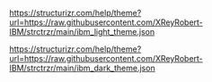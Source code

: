 https://structurizr.com/help/theme?url=https://raw.githubusercontent.com/XReyRobert-IBM/strctrzr/main/ibm_light_theme.json

https://structurizr.com/help/theme?url=https://raw.githubusercontent.com/XReyRobert-IBM/strctrzr/main/ibm_dark_theme.json
